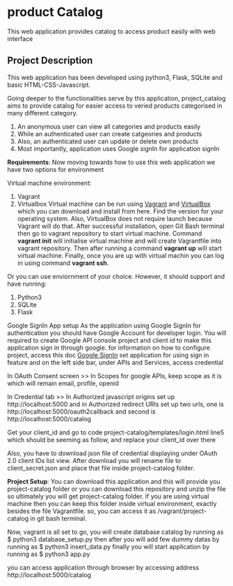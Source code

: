 # product Catalog
This web application provides catalog to access product easily with web interface

## Project Description
This web application has been developed using python3, Flask, SQLite and basic HTML-CSS-Javascript.

Going deeper to the functionalities serve by this application, project_catalog aims to provide catalog for easier access to veried products categorised in many different category.
1. An anonymous user can view all categories and products easily
2. While an authenticated user can create catgeories and products
3. Also, an authenticated user can update or delete own products 
4. Most importantly, application uses Google signIn for application signIn

**Requirements**: 
Now moving towards how to use this web application we have two options for environment

Virtual machine environment:
1. Vagrant
2. Virtualbox
Virtual machine can be run using [Vagrant](https://www.vagrantup.com/downloads.html "Vagrant") and [VirtualBox](https://www.virtualbox.org/wiki/Download_Old_Builds_5_1 "VirtualBox") which you can download and install from here. Find the version for your operating system. Also, VirtualBox does not require launch because Vagrant will do that. 
After successful installation, open Git Bash terminal then go to vagrant repository to start virtual machine. Command **vagrant init** will initialise virtual machine and will create Vagrantfile into vagrant repository. Then after running a command **vagrant up** will start virtual machine. Finally, once you are up with virtual machin you can log in using command **vagrant ssh**.

Or you can use enviornment of your choice. However, it should support and have running:
1. Python3
2. SQLite
3. Flask

Google SignIn App setup
As the application using Google SignIn for authentication you should have Google Account for developer login.
You will required to create Google API console project and client id to make this application sign in through google.
for information on how to configure project, access this doc [Google SignIn](https://developers.google.com/identity/sign-in/web/sign-in "Google SignIn configuration")
set application for using sign in feature and on the left side bar, under APIs and Services, access credential

In OAuth Consent screen >>
In Scopes for google APIs, keep scope as it is which will remain email, profile, openid

In Credential tab >>
In Authorized javascript origins set up http://localhost:5000 and
in Authorized redirect URIs set up two urls, one is http://localhost:5000/oauth2callback and second is http://localhost:5000/catalog

Get your client_id and go to code project-catalog/templates/login.html line5 which should be seeming as follow, and replace your client_id over there
<meta name="google-signin-client_id" content="YOUR_CLIENT_ID.apps.googleusercontent.com">

Also, you have to download json file of credential displaying under OAuth 2.0 client IDs list view. After download you will rename file to client_secret.json and place that file inside project-catalog folder.

**Project Setup**:
You can download this application and this will provide you project-catalog folder or you can download this repository and unzip the file so ultimately you will get project-catalog folder.
if you are using virtual machine then you can keep this folder inside virtual environment, exactly besides the file Vagrantfile. so, you can access it as /vagrant/project-catalog in git bash terminal.

Now, vagrant is all set to go, you will create database catalog by running as
$ python3 database_setup.py
then after you will add few dummy datas by running as
$ python3 insert_data.py
finally you will start application by running as
$ python3 app.py

you can access application through browser by accessing address http://localhost:5000/catalog
